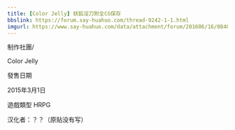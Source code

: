 ```yaml
---
title: [Color Jelly] 妖狐淫刀附全CG保存
bbslink: https://forum.say-huahuo.com/thread-9242-1-1.html
imgurl: https://www.say-huahuo.com/data/attachment/forum/201606/16/084014pybnmdv4vs8njiom.png
---
```


制作社團/ 

Color Jelly

發售日期

2015年3月1日

遊戲類型 HRPG

汉化者：？？（原贴没有写）<!--more-->
